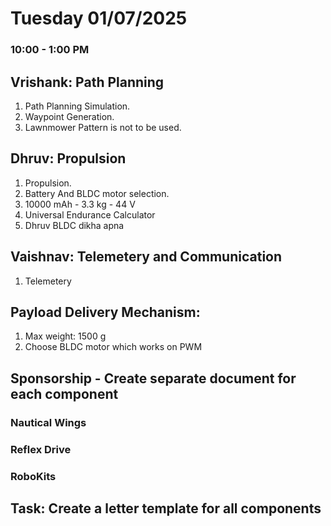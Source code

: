 # Tuesday 01/07/2025

### 10:00 - 1:00 PM

## Vrishank: Path Planning 
1. Path Planning Simulation.
2. Waypoint Generation.
3. Lawnmower Pattern is not to be used.

## Dhruv: Propulsion 
1. Propulsion.
2. Battery And BLDC motor selection.
3. 10000 mAh - 3.3 kg - 44 V
4. Universal Endurance Calculator
5. Dhruv BLDC dikha apna

## Vaishnav: Telemetery and Communication
1. Telemetery

## Payload Delivery Mechanism:
1. Max weight: 1500 g
2. Choose BLDC motor which works on PWM


## Sponsorship - Create separate document for each component
### Nautical Wings
### Reflex Drive
### RoboKits
## Task: Create a letter template for all components

   

